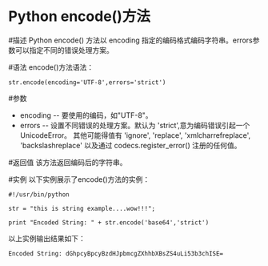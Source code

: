 # Python encode()方法


#描述
Python encode() 方法以 encoding 指定的编码格式编码字符串。errors参数可以指定不同的错误处理方案。

#语法
encode()方法语法：

```
str.encode(encoding='UTF-8',errors='strict')
```

#参数

- encoding -- 要使用的编码，如"UTF-8"。
- errors -- 设置不同错误的处理方案。默认为 'strict',意为编码错误引起一个UnicodeError。 其他可能得值有 'ignore', 'replace', 'xmlcharrefreplace', 'backslashreplace' 以及通过 codecs.register_error() 注册的任何值。

#返回值
该方法返回编码后的字符串。

#实例
以下实例展示了encode()方法的实例：

```
#!/usr/bin/python

str = "this is string example....wow!!!";

print "Encoded String: " + str.encode('base64','strict')
```

以上实例输出结果如下：

```
Encoded String: dGhpcyBpcyBzdHJpbmcgZXhhbXBsZS4uLi53b3chISE=
```